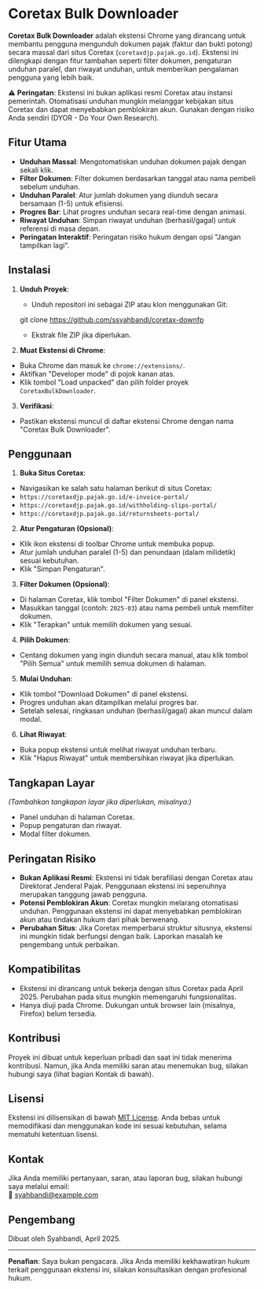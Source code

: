 # Coretax Bulk Downloader

**Coretax Bulk Downloader** adalah ekstensi Chrome yang dirancang untuk membantu pengguna mengunduh dokumen pajak (faktur dan bukti potong) secara massal dari situs Coretax (`coretaxdjp.pajak.go.id`). Ekstensi ini dilengkapi dengan fitur tambahan seperti filter dokumen, pengaturan unduhan paralel, dan riwayat unduhan, untuk memberikan pengalaman pengguna yang lebih baik.

⚠️ **Peringatan**: Ekstensi ini bukan aplikasi resmi Coretax atau instansi pemerintah. Otomatisasi unduhan mungkin melanggar kebijakan situs Coretax dan dapat menyebabkan pemblokiran akun. Gunakan dengan risiko Anda sendiri (DYOR - Do Your Own Research).

## Fitur Utama
- **Unduhan Massal**: Mengotomatiskan unduhan dokumen pajak dengan sekali klik.
- **Filter Dokumen**: Filter dokumen berdasarkan tanggal atau nama pembeli sebelum unduhan.
- **Unduhan Paralel**: Atur jumlah dokumen yang diunduh secara bersamaan (1-5) untuk efisiensi.
- **Progres Bar**: Lihat progres unduhan secara real-time dengan animasi.
- **Riwayat Unduhan**: Simpan riwayat unduhan (berhasil/gagal) untuk referensi di masa depan.
- **Peringatan Interaktif**: Peringatan risiko hukum dengan opsi "Jangan tampilkan lagi".

## Instalasi
1. **Unduh Proyek**:
   - Unduh repositori ini sebagai ZIP atau klon menggunakan Git:
   
   git clone https://github.com/ssyahbandi/coretax-downfp
   
   - Ekstrak file ZIP jika diperlukan.

2. **Muat Ekstensi di Chrome**:
- Buka Chrome dan masuk ke `chrome://extensions/`.
- Aktifkan "Developer mode" di pojok kanan atas.
- Klik tombol "Load unpacked" dan pilih folder proyek `CoretaxBulkDownloader`.

3. **Verifikasi**:
- Pastikan ekstensi muncul di daftar ekstensi Chrome dengan nama "Coretax Bulk Downloader".

## Penggunaan
1. **Buka Situs Coretax**:
- Navigasikan ke salah satu halaman berikut di situs Coretax:
- `https://coretaxdjp.pajak.go.id/e-invoice-portal/`
- `https://coretaxdjp.pajak.go.id/withholding-slips-portal/`
- `https://coretaxdjp.pajak.go.id/returnsheets-portal/`

2. **Atur Pengaturan (Opsional)**:
- Klik ikon ekstensi di toolbar Chrome untuk membuka popup.
- Atur jumlah unduhan paralel (1-5) dan penundaan (dalam milidetik) sesuai kebutuhan.
- Klik "Simpan Pengaturan".

3. **Filter Dokumen (Opsional)**:
- Di halaman Coretax, klik tombol "Filter Dokumen" di panel ekstensi.
- Masukkan tanggal (contoh: `2025-03`) atau nama pembeli untuk memfilter dokumen.
- Klik "Terapkan" untuk memilih dokumen yang sesuai.

4. **Pilih Dokumen**:
- Centang dokumen yang ingin diunduh secara manual, atau klik tombol "Pilih Semua" untuk memilih semua dokumen di halaman.

5. **Mulai Unduhan**:
- Klik tombol "Download Dokumen" di panel ekstensi.
- Progres unduhan akan ditampilkan melalui progres bar.
- Setelah selesai, ringkasan unduhan (berhasil/gagal) akan muncul dalam modal.

6. **Lihat Riwayat**:
- Buka popup ekstensi untuk melihat riwayat unduhan terbaru.
- Klik "Hapus Riwayat" untuk membersihkan riwayat jika diperlukan.

## Tangkapan Layar
*(Tambahkan tangkapan layar jika diperlukan, misalnya:)*
- Panel unduhan di halaman Coretax.
- Popup pengaturan dan riwayat.
- Modal filter dokumen.

## Peringatan Risiko
- **Bukan Aplikasi Resmi**: Ekstensi ini tidak berafiliasi dengan Coretax atau Direktorat Jenderal Pajak. Penggunaan ekstensi ini sepenuhnya merupakan tanggung jawab pengguna.
- **Potensi Pemblokiran Akun**: Coretax mungkin melarang otomatisasi unduhan. Penggunaan ekstensi ini dapat menyebabkan pemblokiran akun atau tindakan hukum dari pihak berwenang.
- **Perubahan Situs**: Jika Coretax memperbarui struktur situsnya, ekstensi ini mungkin tidak berfungsi dengan baik. Laporkan masalah ke pengembang untuk perbaikan.

## Kompatibilitas
- Ekstensi ini dirancang untuk bekerja dengan situs Coretax pada April 2025. Perubahan pada situs mungkin memengaruhi fungsionalitas.
- Hanya diuji pada Chrome. Dukungan untuk browser lain (misalnya, Firefox) belum tersedia.

## Kontribusi
Proyek ini dibuat untuk keperluan pribadi dan saat ini tidak menerima kontribusi. Namun, jika Anda memiliki saran atau menemukan bug, silakan hubungi saya (lihat bagian Kontak di bawah).

## Lisensi
Ekstensi ini dilisensikan di bawah [MIT License](LICENSE). Anda bebas untuk memodifikasi dan menggunakan kode ini sesuai kebutuhan, selama mematuhi ketentuan lisensi.

## Kontak
Jika Anda memiliki pertanyaan, saran, atau laporan bug, silakan hubungi saya melalui email:  
📧 [syahbandi@example.com](mailto:syahbandi@example.com)

## Pengembang
Dibuat oleh Syahbandi, April 2025.

---

**Penafian**: Saya bukan pengacara. Jika Anda memiliki kekhawatiran hukum terkait penggunaan ekstensi ini, silakan konsultasikan dengan profesional hukum.